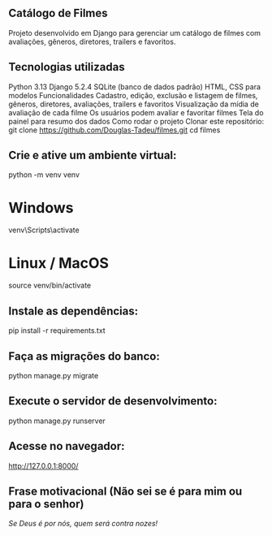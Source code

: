## Catálogo de Filmes
Projeto desenvolvido em Django para gerenciar um catálogo de filmes com avaliações, gêneros, diretores, trailers e favoritos.

## Tecnologias utilizadas
Python 3.13
Django 5.2.4
SQLite (banco de dados padrão)
HTML, CSS para modelos
Funcionalidades
Cadastro, edição, exclusão e listagem de filmes, gêneros, diretores, avaliações, trailers e favoritos
Visualização da mídia de avaliação de cada filme
Os usuários podem avaliar e favoritar filmes
Tela do painel para resumo dos dados
Como rodar o projeto
Clonar este repositório:
git clone https://github.com/Douglas-Tadeu/filmes.git
cd filmes

## Crie e ative um ambiente virtual:

python -m venv venv
# Windows
venv\Scripts\activate
# Linux / MacOS
source venv/bin/activate

## Instale as dependências:

pip install -r requirements.txt

## Faça as migrações do banco:

python manage.py migrate

## Execute o servidor de desenvolvimento:

python manage.py runserver

## Acesse no navegador:

http://127.0.0.1:8000/


## Frase motivacional (Não sei se é para mim ou para o senhor)
*Se Deus é por nós, quem será contra nozes!*
